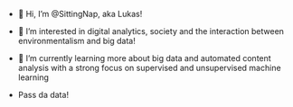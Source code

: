 - 👋 Hi, I’m @SittingNap, aka Lukas!
- 👀 I’m interested in digital analytics, society and the interaction between environmentalism and big data!
- 🌱 I’m currently learning more about big data and automated content analysis with a strong focus on supervised and unsupervised machine learning

- Pass da data!

<!---
SittingNap/SittingNap is a ✨ special ✨ repository because its `README.md` (this file) appears on your GitHub profile.
You can click the Preview link to take a look at your changes.
--->
